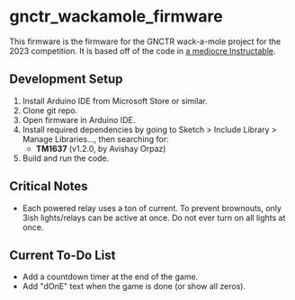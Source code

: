 # gnctr_wackamole_firmware

This firmware is the firmware for the GNCTR wack-a-mole project for the 2023 competition. It is based off of the code in [a mediocre Instructable](https://www.instructables.com/Home-Made-Whack-a-Mole/).

## Development Setup
1. Install Arduino IDE from Microsoft Store or similar.
2. Clone git repo.
3. Open firmware in Arduino IDE.
4. Install required dependencies by going to Sketch > Include Library > Manage Libraries..., then searching for:
    * **TM1637** (v1.2.0, by Avishay Orpaz)
5. Build and run the code.

## Critical Notes
* Each powered relay uses a ton of current. To prevent brownouts, only 3ish lights/relays can be active at once. Do not ever turn on all lights at once.

## Current To-Do List
* Add a countdown timer at the end of the game.
* Add "dOnE" text when the game is done (or show all zeros).
